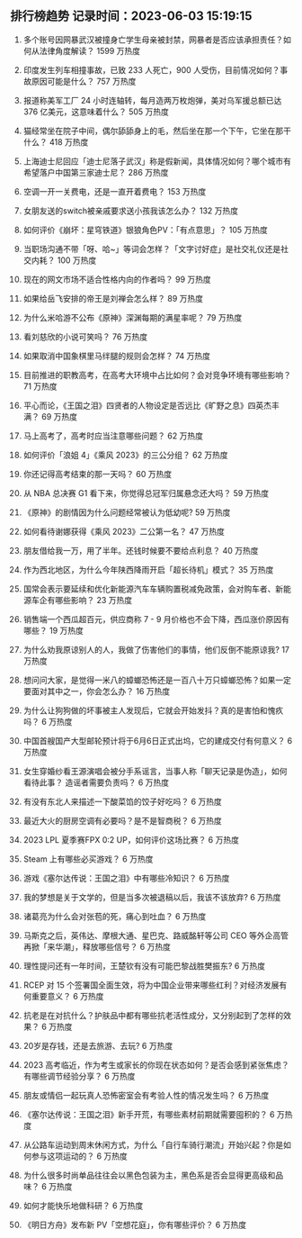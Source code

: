 
## 排行榜趋势 记录时间：2023-06-03 15:19:15
  
  1. 多个账号因网暴武汉被撞身亡学生母亲被封禁，网暴者是否应该承担责任？如何从法律角度解读？ 1599 万热度
    
  2. 印度发生列车相撞事故，已致 233 人死亡，900 人受伤，目前情况如何？事故原因可能是什么？ 757 万热度
    
  3. 报道称美军工厂 24 小时连轴转，每月造两万枚炮弹，美对乌军援总额已达 376 亿美元，这意味着什么？ 505 万热度
    
  4. 猫经常坐在院子中间，偶尔舔舔身上的毛，然后坐在那一个下午，它坐在那干什么？ 418 万热度
    
  5. 上海迪士尼回应「迪士尼落子武汉」称是假新闻，具体情况如何？哪个城市有希望落户中国第三家迪士尼？ 286 万热度
    
  6. 空调一开一关费电，还是一直开着费电？ 153 万热度
    
  7. 女朋友送的switch被亲戚要求送小孩我该怎么办？ 132 万热度
    
  8. 如何评价《崩坏：星穹铁道》银狼角色PV：「有点意思」？ 105 万热度
    
  9. 当职场沟通不带「呀、哈~」等词会怎样？「文字讨好症」是社交礼仪还是社交内耗？ 100 万热度
    
  10. 现在的网文市场不适合性格内向的作者吗？ 99 万热度
    
  11. 如果给岳飞安排的帝王是刘禅会怎么样？ 89 万热度
    
  12. 为什么米哈游不公布《原神》深渊每期的满星率呢？ 79 万热度
    
  13. 看刘慈欣的小说可笑吗？ 76 万热度
    
  14. 如果取消中国象棋里马绊腿的规则会怎样？ 74 万热度
    
  15. 目前推进的职教高考，在高考大环境中占比如何？会对竞争环境有哪些影响？ 71 万热度
    
  16. 平心而论，《王国之泪》四贤者的人物设定是否远比《旷野之息》四英杰丰满？ 69 万热度
    
  17. 马上高考了，高考时应当注意哪些问题？ 62 万热度
    
  18. 如何评价「浪姐 4」《乘风 2023》的三公分组？ 62 万热度
    
  19. 你还记得高考结束的那一天吗？ 60 万热度
    
  20. 从 NBA 总决赛 G1 看下来，你觉得总冠军归属悬念还大吗？ 59 万热度
    
  21. 《原神》的剧情因为什么问题经常被认为低幼呢? 59 万热度
    
  22. 如何看待谢娜获得《乘风 2023》二公第一名？ 47 万热度
    
  23. 朋友借给我一万，用了半年。还钱时候要不要给点利息？ 40 万热度
    
  24. 作为西北地区，为什么今年陕西降雨开启「超长待机」模式？ 35 万热度
    
  25. 国常会表示要延续和优化新能源汽车车辆购置税减免政策，会对购车者、新能源车企有哪些影响？ 23 万热度
    
  26. 销售端一个西瓜超百元，供应商称 7 - 9 月价格也不会下降，西瓜涨价原因有哪些？ 19 万热度
    
  27. 为什么劝我原谅别人的人，我做了伤害他们的事情，他们反倒不能原谅我? 17 万热度
    
  28. 想问问大家，是觉得一米八的蟑螂恐怖还是一百八十万只蟑螂恐怖？如果一定要面对其中之一，你会怎么办？ 16 万热度
    
  29. 为什么让狗狗做的坏事被主人发现后，它就会开始发抖？真的是害怕和愧疚吗？ 6 万热度
    
  30. 中国首艘国产大型邮轮预计将于6月6日正式出坞，它的建成交付有何意义？ 6 万热度
    
  31. 女生穿婚纱看王源演唱会被分手系谣言，当事人称「聊天记录是伪造」，如何看待此事？ 造谣者需要负责吗？ 6 万热度
    
  32. 有没有东北人来描述一下酸菜馅的饺子好吃吗？ 6 万热度
    
  33. 最近大火的厨房空调有必要吗？是不是智商税？ 6 万热度
    
  34. 2023 LPL 夏季赛FPX 0:2 UP，如何评价这场比赛？ 6 万热度
    
  35. Steam 上有哪些必买游戏？ 6 万热度
    
  36. 游戏《塞尔达传说：王国之泪》中有哪些冷知识？ 6 万热度
    
  37. 我的梦想是关于文学的，但是当多次被退稿以后，我该不该放弃? 6 万热度
    
  38. 诸葛亮为什么会对张苞的死，痛心到吐血？ 6 万热度
    
  39. 马斯克之后，英伟达、摩根大通、星巴克、路威酩轩等公司 CEO 等外企高管再掀「来华潮」，释放哪些信号？ 6 万热度
    
  40. 理性提问还有一年时间，王楚钦有没有可能巴黎战胜樊振东? 6 万热度
    
  41. RCEP 对 15 个签署国全面生效，将为中国企业带来哪些红利？对经济发展有何重要意义？ 6 万热度
    
  42. 抗老是在对抗什么？护肤品中都有哪些抗老活性成分，又分别起到了怎样的效果？ 6 万热度
    
  43. 20岁是存钱，还是去旅游、去玩? 6 万热度
    
  44. 2023 高考临近，作为考生或家长的你现在状态如何？是否会感到紧张焦虑？有哪些调节经验分享？ 6 万热度
    
  45. 朋友或情侣一起玩真人恐怖密室会有考验人性的情况发生吗？ 6 万热度
    
  46. 《塞尔达传说：王国之泪》新手开荒，有哪些素材前期就需要囤积的？ 6 万热度
    
  47. 从公路车运动到周末休闲方式，为什么「自行车骑行潮流」开始兴起？你是如何参与这项运动的？ 6 万热度
    
  48. 为什么很多时尚单品往往会以黑色包装为主，黑色系是否会显得更高级和品味？ 6 万热度
    
  49. 如何才能快乐地做科研？ 6 万热度
    
  50. 《明日方舟》发布新 PV「空想花庭」，你有哪些评价？ 6 万热度
    